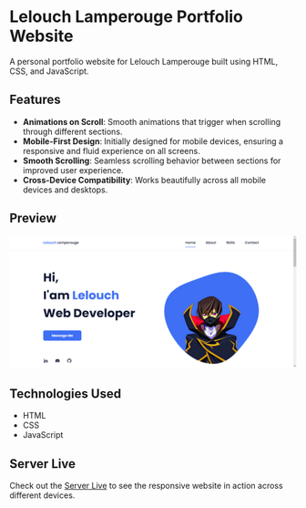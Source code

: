 # Lelouch Lamperouge Portfolio Website

A personal portfolio website for Lelouch Lamperouge built using HTML, CSS, and JavaScript.


## Features

- **Animations on Scroll**: Smooth animations that trigger when scrolling through different sections.
- **Mobile-First Design**: Initially designed for mobile devices, ensuring a responsive and fluid experience on all screens.
- **Smooth Scrolling**: Seamless scrolling behavior between sections for improved user experience.
- **Cross-Device Compatibility**: Works beautifully across all mobile devices and desktops.


## Preview

![Website Preview](./preview.png)


## Technologies Used

- HTML
- CSS
- JavaScript


## Server Live 

Check out the [Server Live](https://razeltamtia21.github.io/website/) to see the responsive website in action across different devices.
